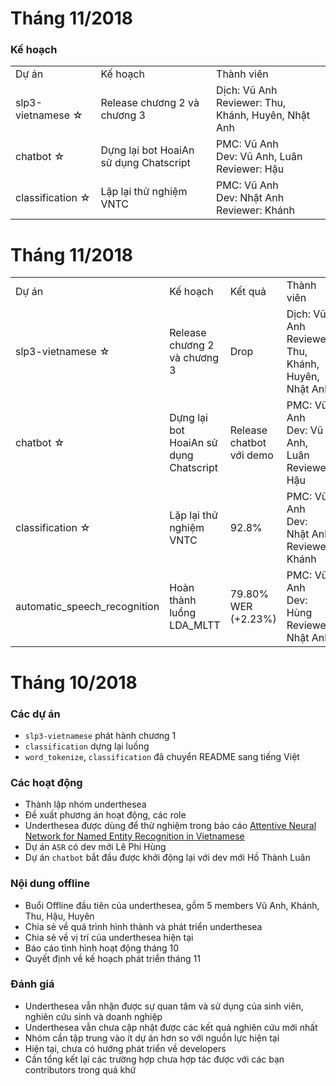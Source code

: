 # Tháng 11/2018

### Kế hoạch

<table>
<tr>
  <td>Dự án</td>
  <td>Kế hoạch</td>
  <td>Thành viên</td>
</tr>
<tr>
  <td>slp3-vietnamese ☆</td>
  <td>Release chương 2 và chương 3</td>
  <td>Dịch: Vũ Anh<br>Reviewer: Thu, Khánh, Huyên, Nhật Anh</td>
</tr>
<tr>
  <td>chatbot ☆</td>
  <td>Dựng lại bot HoaiAn sử dụng Chatscript</td>
  <td>PMC: Vũ Anh<br>Dev: Vũ Anh, Luân<br>Reviewer: Hậu</td>
</tr>
<tr>
  <td>classification ☆</td>
  <td>Lặp lại thử nghiệm VNTC</td>
  <td>PMC: Vũ Anh<br>Dev: Nhật Anh<br>Reviewer: Khánh</td>
</tr>
</table>

# Tháng 11/2018

<table>
<tr>
  <td>Dự án</td>
  <td>Kế hoạch</td>
  <td>Kết quả</td>
  <td>Thành viên</td>
</tr>
<tr>
  <td>slp3-vietnamese ☆</td>
  <td>Release chương 2 và chương 3</td>
  <td>Drop</td>
  <td>Dịch: Vũ Anh<br>Reviewer: Thu, Khánh, Huyên, Nhật Anh</td>
</tr>
<tr>
  <td>chatbot ☆</td>
  <td>Dựng lại bot HoaiAn sử dụng Chatscript</td>
  <td>Release chatbot với demo</td>
  <td>PMC: Vũ Anh<br>Dev: Vũ Anh, Luân<br>Reviewer: Hậu</td>
</tr>
<tr>
  <td>classification ☆</td>
  <td>Lặp lại thử nghiệm VNTC</td>
  <td>92.8%</td>
  <td>PMC: Vũ Anh<br>Dev: Nhật Anh<br>Reviewer: Khánh</td>
</tr>
<tr>
  <td>automatic_speech_recognition</td>
  <td>Hoàn thành luồng LDA_MLTT</td>
  <td>79.80% WER (+2.23%)</td>
  <td>PMC: Vũ Anh<br>Dev: Hùng<br>Reviewer: Nhật Anh</td>
</tr>
</table>

# Tháng 10/2018

### Các dự án 

* `slp3-vietnamese` phát hành chương 1
* `classification` dựng lại luồng
* `word_tokenize`, `classification` đã chuyển README sang tiếng Việt 

### Các hoạt động

* Thành lập nhóm underthesea
* Đề xuất phương án hoạt động, các role
* Underthesea được dùng để thử nghiệm trong báo cáo [
Attentive Neural Network for Named Entity Recognition in Vietnamese](https://arxiv.org/pdf/1810.13097.pdf)
* Dự án `ASR` có dev mới Lê Phi Hùng
* Dự án `chatbot` bắt đầu được khởi động lại với dev mới Hồ Thành Luân

### Nội dung offline

* Buổi Offline đầu tiên của underthesea, gồm 5 members Vũ Anh, Khánh, Thu, Hậu, Huyên
* Chia sẻ về quá trình hình thành và phát triển underthesea
* Chia sẻ về vị trí của underthesea hiện tại
* Báo cáo tình hình hoạt động tháng 10
* Quyết định về kế hoạch phát triển tháng 11

### Đánh giá

* Underthesea vẫn nhận được sự quan tâm và sử dụng của sinh viên, nghiên cứu sinh và doanh nghiệp
* Underthesea vẫn chưa cập nhật được các kết quả nghiên cứu mới nhất
* Nhóm cần tập trung vào ít dự án hơn so với nguồn lực hiện tại
* Hiện tại, chưa có hướng phát triển về developers
* Cần tổng kết lại các trường hợp chưa hợp tác được với các bạn contributors trong quá khứ


